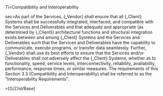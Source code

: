 Ti=Compatibility and Interoperability

sec=As part of the Services, {_Vendor} shall ensure that all {_Client} Systems shall be successfully integrated, interfaced, and compatible with the Services and Deliverables and that adequate and appropriate (as determined by {_Client}) architectural functions and structural integration exists between and among {_Client} Systems and the Services and Deliverables such that the Services and Deliverables have the capability to communicate, execute programs, or transfer data seamlessly. Further, {_Vendor} shall use its best efforts to ensure that the Services and/or Deliverables shall not adversely affect the {_Client} Systems, whether as to functionality, speed, service levels, interconnectivity, reliability, availability, performance, response times, or similar measures. The requirements of this Section 3.3 (Compatibility and Interoperability) shall be referred to as the “Interoperability Requirements”.

=[G/Z/ol/Base]
